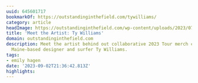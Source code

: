 ```yaml
---
uuid: 645601717
bookmarkOf: https://outstandinginthefield.com/tywilliams/
category: article
headImage: https://outstandinginthefield.com/wp-content/uploads/2023/07/EH-oitf-products-6668-e1690225016703.jpg
title: 'Meet the Artist: Ty Williams'
domain: outstandinginthefield.com
description: Meet the artist behind out collaborative 2023 Tour merch collection --
  Maine-based designer and surfer Ty Williams.
tags:
- emily hagen
date: '2023-09-02T21:36:42.813Z'
highlights: 
---
```



